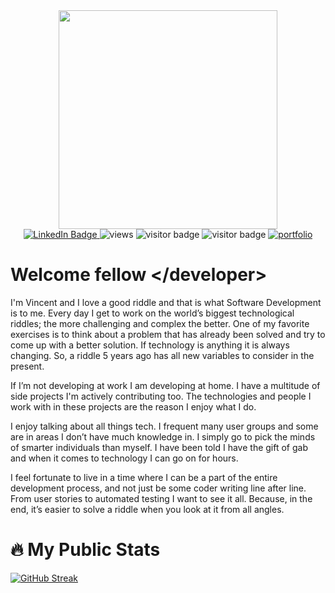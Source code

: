 <div id="header" align="center">
  <img src=https://media2.giphy.com/media/jdPMeyv9rn0hZHh8n9/giphy.gif?cid=790b7611b3a03837aa2cc70207c69553eb8bca415a14958e&rid=giphy.gif&ct=s" width="350"/>
  <div id="badges">
  <a href="https://www.linkedin.com/in/stephenevincent/">
    <img src="https://img.shields.io/badge/LinkedIn-blue?style=for-the-badge&logo=linkedin&logoColor=white" alt="LinkedIn Badge"/>
  </a>
  <a >
    <img src="https://visitor-badge.glitch.me/badge?page_id=thecodingwaffle" alt="views"/>
    <img src="https://visitor-badge.glitch.me/badge?page_id=page.id" alt="visitor badge"/>
    <img src="https://visitor-badge.glitch.me/badge?page_id=thecodingwaffle" alt="visitor badge"/>
    
  </a>
  <a href="https://www.thecodingwaffle.dev">
    <img src="https://img.shields.io/website-up-down-green-red/http/monip.org.svg" alt="portfolio"/>
  </a>
</div>
</div>


Welcome fellow \</developer>
=============
I'm Vincent and I love a good riddle and that is what Software Development is to me. Every day I get to work on the world’s biggest technological riddles; the more challenging and complex the better. One of my favorite exercises is to think about a problem that has already been solved and try to come up with a better solution. If technology is anything it is always changing. So, a riddle 5 years ago has all new variables to consider in the present.

If I’m not developing at work I am developing at home. I have a multitude of side projects I'm actively contributing too. The technologies and people I work with in these projects are the reason I enjoy what I do. 

I enjoy talking about all things tech. I frequent many user groups and some are in areas I don’t have much knowledge in. I simply go to pick the minds of smarter individuals than myself. I have been told I have the gift of gab and when it comes to technology I can go on for hours.

I feel fortunate to live in a time where I can be a part of the entire development process, and not just be some coder writing line after line. From user stories to automated testing I want to see it all. Because, in the end, it’s easier to solve a riddle when you look at it from all angles. 
                                                                                              

:fire: My Public Stats
=============                                                                                                
[![GitHub Streak](https://github-readme-streak-stats.herokuapp.com?user=thecodingwaffle&theme=dark&hide_border=true&date_format=M%20j%5B%2C%20Y%5D&fire=2C72DD&ring=339DDD&currStreakLabel=7A68DD)](https://git.io/streak-stats)

